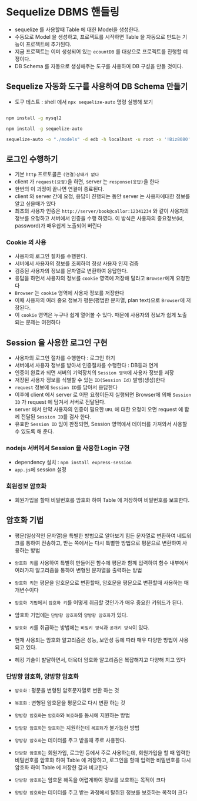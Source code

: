 # Sequelize DBMS 핸들링

- sequelize 를 사용할때 Table 에 대한 Model을 생성한다.
- 수동으로 Model 을 생성하고, 프로젝트를 시작하면 Table 을 자동으로
  만드는 기능이 프로젝트에 추가된다.
- 지금 프로젝트는 이미 생성되어 있는 `ecountDB` 를 대상으로 프로젝트를
  진행할 예정이다.
- DB Schema 를 자동으로 생성해주는 도구를 사용하여 DB 구성을 만들 것이다.

## Sequelize 자동화 도구를 사용하여 DB Schema 만들기

- 도구 테스트 : shell 에서 `npx sequelize-auto` 명령 실행해 보기

```bash

npm install -g mysql2

npm install -g sequelize-auto

sequelize-auto -o "./models" -d edb -h localhost -u root -x '!Biz8080' -e mysql -l esm

```

## 로그인 수행하기

- 기본 `http` 프로토콜은 `(연결)상태가 없다`
- client 가 `request(요청)`을 하면, server 는 `response(응답)`을 한다
- 한번의 이 과정이 끝나면 연결이 종료된다.
- client 와 server 간에 요청, 응답이 진행되는 동안 server 는 사용자에대한 정보를 알고 싶을때가 있다
- 최초의 사용자 인증은 `http://server/book@callor:12341234` 와 같이 사용자의 정보를 요청하고 서버에서 인증을 수행 하였다. 이 방식은 사용자의 중요정보(id, password)가 매우쉽게 노출되어 버린다

### Cookie 의 사용

- 사용자의 로그인 절차를 수행한다.
- 서버에서 사용자의 정보를 조회하여 정상 사용자 인지 검증
- 검증된 사용자의 정보를 문자열로 변환하여 응답한다.
- 응답을 하면서 사용자의 정보를 `cookie` 영역에 저장해 달라고 `Browser`에게 요청한다
- `Browser` 는 `cookie` 영역에 사용자 정보를 저장한다
- 이때 사용자의 여러 중요 정보가 평문(평범한 문자열, plan text)으로 `Browser`에 저장된다.
- 이 `cookie` 영역은 누구나 쉽게 열어볼 수 있다. 때문에 사용자의 정보가 쉽게 노출되는 문제는 여전하다

## Session 을 사용한 로그인 구현

- 사용자의 로그인 절차를 수행한다 : 로그인 하기
- 서버에서 사용자 정보를 받아서 인증절차를 수행한다 : DB등과 연계
- 인증이 완료과 되면 서버의 기억장치의 `Session 영역`에 사용자 정보를 저장
- 저장된 사용자 정보를 식별할 수 있는 `ID(Session Id)` 발행(생성)한다
- `request` 정보에 `Session ID`를 담아서 응답한다
- 이후에 client 에서 server 로 어떤 요청이든지 실행되면 Browser에 의해 `Session ID` 가 request 에 담겨서 서버로 전달된다.
- server 에서 만약 사용자의 인증이 필요한 `URL` 에 대한 요청이 오면 request 에 함께 전달된 `Session ID`를 검사 한다.
- 유효한 `Session ID` 임이 판정되면, Session 영역에서 데이터를 가져와서 사용할 수 있도록 해 준다.

### nodejs 서버에서 Session 을 사용한 Login 구현

- dependency 설치 : `npm install express-session`
- `app.js`에 session 설정

### 회원정보 암호화

- 회원가입을 할때 비밀번호를 암호화 하여 Table 에 저장하여 비밀번호를 보호한다.

## 암호화 기법

- 평문(일상적인 문자열)을 특별한 방법으로 알아보기 힘든 문자열로 변환하여 네트워크를 통하여 전송하고, 받는 쪽에서는 다시 특별한 방법으로 평문으로 변환하여 사용하는 방법

- `암호화 키`를 사용하여 특별히 만들어진 함수에 평문과 함꼐 입력하여 함수 내부에서 여러가지 알고리즘을 통하여 변형된 문자열을 출력하는 방법

- `암호화 키`는 평문을 암호문으로 변환할때, 암호문을 평문으로 변환할때 사용하는 매개변수이다
- `암호화 기법`에서 `암호화 키`를 어떻게 취급할 것인가가 매우 중요한 키워드가 된다.

- 암호화 기법에는 `단방향 암호화`와 `양방향 암호화`가 있다.
- `암호화 키`를 취급하는 방법에는 `비밀키 방식`과 `공개키 방식`이 있다.
- 현재 사용되는 암호화 알고리즘은 성능, 보안성 등에 따라 매우 다양한 방법이 사용되고 있다.
- 헤킹 기술이 발달하면서, 더욱더 암호화 알고리즘은 복잡해지고 다양해 지고 있다

### 단방향 암호화, 양방향 암호화

- `암호화` : 평문을 변형된 암호문자열로 변환 하는 것
- `복호화` : 변형된 암호문을 평문으로 다시 변환 하는 것
- `양방향 암호화`는 `암호화`와 `복호화`를 동시에 지원하는 방법
- `단방향 암호화`는 `암호화`는 지원하는데 `복호화`가 불가능한 방법

- `양방향 암호화`는 데이터를 주고 받을때 주로 사용한다.
- `단방향 암호화`는 회원가입, 로그인 등에서 주로 사용하는데, 회원가입을 할 때 입력한 비밀번호를 암호화 하여 Table 에 저장하고, 로그인을 할때 입력한 비밀번호를 다시 암호화 하여 Table 에 저장한 값과 비교한다
- `단방향 암호화`는 암호문 해독을 어렵게하여 정보를 보호하는 목적이 크다
- `양방향 암호화`는 데이터를 주고 받는 과정에서 탈취된 정보를 보호하는 목적이 크다

